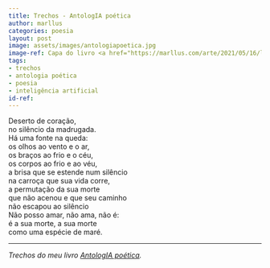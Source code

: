 ```yaml
---
title: Trechos - AntologIA poética
author: marllus
categories: poesia
layout: post
image: assets/images/antologiapoetica.jpg
image-ref: Capa do livro <a href="https://marllus.com/arte/2021/05/16/livro-antologia-poetica.html">AntologIA poética</a>
tags:
- trechos
- antologia poética
- poesia
- inteligência artificial
id-ref:
---
```


Deserto de coração,<br>
no silêncio da madrugada.<br>
Há uma fonte na queda:<br>
os olhos ao vento e o ar,<br>
os braços ao frio e o céu,<br>
os corpos ao frio e ao véu,<br>
a brisa que se estende num silêncio<br>
na carroça que sua vida corre,<br>
a permutação da sua morte<br>
que não acenou e que seu caminho<br>
não escapou ao silêncio<br>
Não posso amar, não ama, não é:<br>
é a sua morte, a sua morte<br>
como uma espécie de maré.<br>

----
*Trechos do meu livro [AntologIA poética](https://marllus.com/arte/2021/05/16/livro-antologia-poetica.html).*
